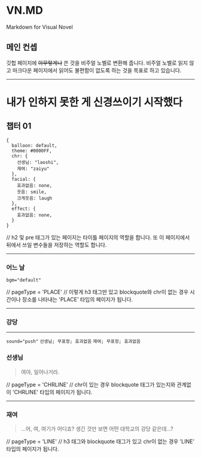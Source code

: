 # VN.MD
Markdown for Visual Novel

## 메인 컨셉

깃헙 페이지에 ~~아무렇게나~~ 쓴 것을 비주얼 노벨로 변환해 줍니다. 비주얼 노벨로 읽지 않고 마크다운 페이지에서 읽어도 불편함이 없도록 하는 것을 목표로 하고 있습니다.

---

# 내가 인하지 못한 게 신경쓰이기 시작했다

## 챕터 01

```
{
  balloon: default,
  theme: #0000FF,
  chr: {
    선생님: "laoshi",
    재여: "zaiyu"
  },
  facial: {
    효과없음: none,
    웃음: smile,
    크게웃음: laugh
  },
  effect: {
    효과없음: none,
  }
}
```
// h2 및 pre 태그가 있는 페이지는 타이틀 페이지의 역할을 합니다. 또 이 페이지에서 뒤에서 쓰일 변수들을 저장하는 역할도 합니다.

---

### 어느 날
`bgm="default"`

// pageType = 'PLACE'
// 이렇게 h3 태그만 있고 blockquote와 chr이 없는 경우 시간이나 장소를 나타내는 'PLACE' 타입의 페이지가 됩니다.

---

### 강당

---

`sound="push"` `선생님; 무표정; 효과없음` `재여; 무표정; 효과없음`

### 선생님
> 여야, 일어나거라.

// pageType = 'CHRLINE'
// chr이 있는 경우 blockquote 태그가 있는지와 관계없이 'CHRLINE' 타입의 페이지가 됩니다.

---

### 재여
> ...어, 여, 여기가 어디죠?
> 생긴 것만 보면 어떤 대학교의 강당 같은데...?

// pageType = 'LINE'
// h3 태그와 blockquote 태그가 있고 chr이 없는 경우 'LINE' 타입의 페이지가 됩니다.
